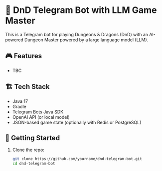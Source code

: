 # 🐉 DnD Telegram Bot with LLM Game Master

This is a Telegram bot for playing Dungeons & Dragons (DnD) with an AI-powered Dungeon Master powered by a large language model (LLM).

## 🎮 Features

- TBC

## 🏗️ Tech Stack

- Java 17
- Gradle
- Telegram Bots Java SDK
- OpenAI API (or local model)
- JSON-based game state (optionally with Redis or PostgreSQL)

## 🚀 Getting Started

1. Clone the repo:
   ```bash
   git clone https://github.com/yourname/dnd-telegram-bot.git
   cd dnd-telegram-bot
